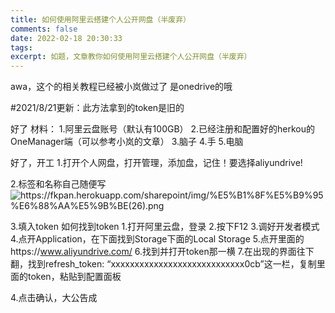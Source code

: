 ```yaml
---
title: 如何使用阿里云搭建个人公开网盘（半废弃）
comments: false
date: 2022-02-18 20:30:33
tags:
excerpt: 如题，文章教你如何使用阿里云搭建个人公开网盘（半废弃）
---
```

awa，这个的相关教程已经被小岚做过了
是onedrive的哦

#2021/8/21更新：此方法拿到的token是旧的

好了
材料：
1.阿里云盘账号（默认有100GB）
2.已经注册和配置好的herkou的OneManager端（可以参考小岚的文章）
3.脑子
4.手
5.电脑

好了，开工
1.打开个人网盘，打开管理，添加盘，记住！要选择aliyundrive!

2.标签和名称自己随便写
<img src="https://fkpan.herokuapp.com/sharepoint/img/%E5%B1%8F%E5%B9%95%E6%88%AA%E5%9B%BE(26).png" alt="https://fkpan.herokuapp.com/sharepoint/img/%E5%B1%8F%E5%B9%95%E6%88%AA%E5%9B%BE(26).png">

3.填入token
如何找到token
1.打开阿里云盘，登录
2.按下F12
3.调好开发者模式
4.点开Application，在下面找到Storage下面的Local Storage
5.点开里面的https://www.aliyundrive.com/
6.找到并打开token那一横
7.在出现的界面往下翻，找到refresh_token: “xxxxxxxxxxxxxxxxxxxxxxxxxxxx0cb”这一栏，复制里面的token，粘贴到配置面板

4.点击确认，大公告成
